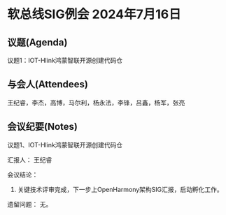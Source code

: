 # 软总线SIG例会 2024年7月16日
## 议题(Agenda)
议题1：IOT-Hlink鸿蒙智联开源创建代码仓

## 与会人(Attendees)
王纪睿，李杰，高博，马尔利，杨永法，李锋，吕鑫，杨军，张亮

## 会议纪要(Notes)
议题1、IOT-Hlink鸿蒙智联开源创建代码仓

汇报人：
王纪睿

会议结论：
1. 关键技术评审完成，下一步上OpenHarmony架构SIG汇报，启动孵化工作。

遗留问题：
无。

